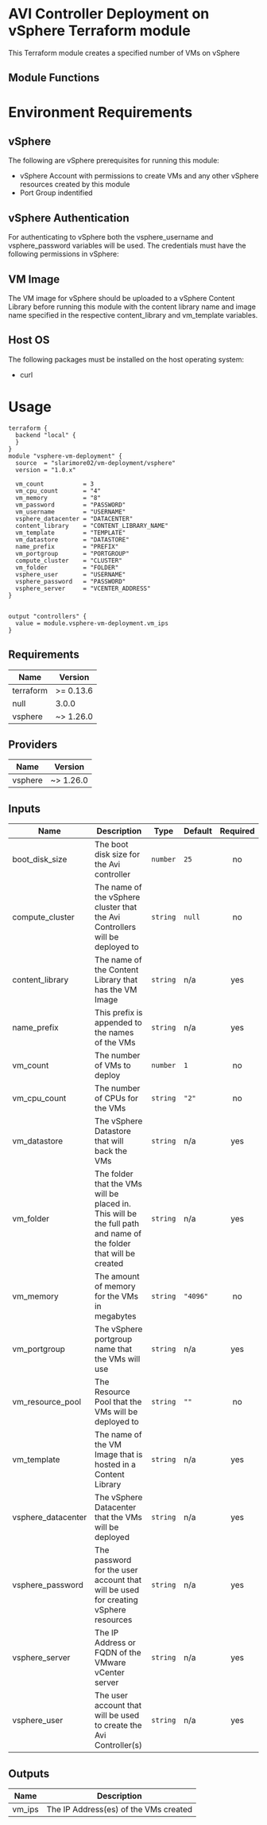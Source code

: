 # AVI Controller Deployment on vSphere Terraform module
This Terraform module creates a specified  number of VMs on vSphere

## Module Functions
# Environment Requirements

## vSphere
The following are vSphere prerequisites for running this module:
* vSphere Account with permissions to create VMs and any other vSphere resources created by this module
* Port Group indentified

## vSphere Authentication
For authenticating to vSphere both the vsphere_username and vsphere_password variables will be used. The credentials must have the following permissions in vSphere:

## VM Image
The VM image for vSphere should be uploaded to a vSphere Content Library before running this module with the content library name and image name specified in the respective content_library and vm_template variables. 
## Host OS 
The following packages must be installed on the host operating system:
* curl 

# Usage
```hcl
terraform {
  backend "local" {
  }
}
module "vsphere-vm-deployment" {
  source  = "slarimore02/vm-deployment/vsphere"
  version = "1.0.x"
  
  vm_count           = 3
  vm_cpu_count       = "4"
  vm_memory          = "8"
  vm_password        = "PASSWORD"
  vm_username        = "USERNAME"
  vsphere_datacenter = "DATACENTER"
  content_library    = "CONTENT_LIBRARY_NAME"
  vm_template        = "TEMPLATE"
  vm_datastore       = "DATASTORE"
  name_prefix        = "PREFIX"
  vm_portgroup       = "PORTGROUP"
  compute_cluster    = "CLUSTER"
  vm_folder          = "FOLDER"
  vsphere_user       = "USERNAME"
  vsphere_password   = "PASSWORD"
  vsphere_server     = "VCENTER_ADDRESS"
}


output "controllers" {
  value = module.vsphere-vm-deployment.vm_ips
}
```


<!-- BEGINNING OF PRE-COMMIT-TERRAFORM DOCS HOOK -->
## Requirements

| Name | Version |
|------|---------|
| terraform | >= 0.13.6 |
| null | 3.0.0 |
| vsphere | ~> 1.26.0 |

## Providers

| Name | Version |
|------|---------|
| vsphere | ~> 1.26.0 |

## Inputs

| Name | Description | Type | Default | Required |
|------|-------------|------|---------|:--------:|
| boot\_disk\_size | The boot disk size for the Avi controller | `number` | `25` | no |
| compute\_cluster | The name of the vSphere cluster that the Avi Controllers will be deployed to | `string` | `null` | no |
| content\_library | The name of the Content Library that has the VM Image | `string` | n/a | yes |
| name\_prefix | This prefix is appended to the names of the VMs | `string` | n/a | yes |
| vm\_count | The number of VMs to deploy | `number` | `1` | no |
| vm\_cpu\_count | The number of CPUs for the VMs | `string` | `"2"` | no |
| vm\_datastore | The vSphere Datastore that will back the VMs | `string` | n/a | yes |
| vm\_folder | The folder that the VMs will be placed in. This will be the full path and name of the folder that will be created | `string` | n/a | yes |
| vm\_memory | The amount of memory for the VMs in megabytes | `string` | `"4096"` | no |
| vm\_portgroup | The vSphere portgroup name that the VMs will use | `string` | n/a | yes |
| vm\_resource\_pool | The Resource Pool that the VMs will be deployed to | `string` | `""` | no |
| vm\_template | The name of the VM Image that is hosted in a Content Library | `string` | n/a | yes |
| vsphere\_datacenter | The vSphere Datacenter that the VMs will be deployed | `string` | n/a | yes |
| vsphere\_password | The password for the user account that will be used for creating vSphere resources | `string` | n/a | yes |
| vsphere\_server | The IP Address or FQDN of the VMware vCenter server | `string` | n/a | yes |
| vsphere\_user | The user account that will be used to create the Avi Controller(s) | `string` | n/a | yes |

## Outputs

| Name | Description |
|------|-------------|
| vm\_ips | The IP Address(es) of the VMs created |

<!-- END OF PRE-COMMIT-TERRAFORM DOCS HOOK -->